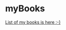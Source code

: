 myBooks
=======

[List of my books is here :-)](https://rawgit.com/th3mon/myBooks/master/index.html)
